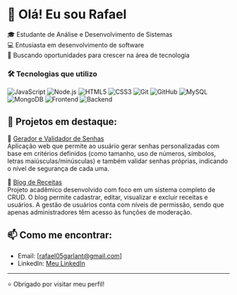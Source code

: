 
# 👋 Olá! Eu sou Rafael

🎓 Estudante de Análise e Desenvolvimento de Sistemas   
💻 Entusiasta em desenvolvimento de software  
🚀 Buscando oportunidades para crescer na área de tecnologia

### 🛠️ Tecnologias que utilizo

![JavaScript](https://img.shields.io/badge/JavaScript-F7DF1E?style=for-the-badge&logo=javascript&logoColor=black)
![Node.js](https://img.shields.io/badge/Node.js-339933?style=for-the-badge&logo=nodedotjs&logoColor=white)
![HTML5](https://img.shields.io/badge/HTML5-E34F26?style=for-the-badge&logo=html5&logoColor=white)
![CSS3](https://img.shields.io/badge/CSS3-1572B6?style=for-the-badge&logo=css3&logoColor=white)
![Git](https://img.shields.io/badge/Git-F05032?style=for-the-badge&logo=git&logoColor=white)
![GitHub](https://img.shields.io/badge/GitHub-100000?style=for-the-badge&logo=github&logoColor=white)
![MySQL](https://img.shields.io/badge/MySQL-4479A1?style=for-the-badge&logo=mysql&logoColor=white)
![MongoDB](https://img.shields.io/badge/MongoDB-47A248?style=for-the-badge&logo=mongodb&logoColor=white)
![Frontend](https://img.shields.io/badge/Frontend-%2300bfff?style=for-the-badge&logo=vercel&logoColor=white)
![Backend](https://img.shields.io/badge/Backend-%23008f39?style=for-the-badge&logo=server&logoColor=white)




## 💼 Projetos em destaque:
🔹 [Gerador e Validador de Senhas](https://rafael-garlant.github.io/Generate-Verify_Password/)  
Aplicação web que permite ao usuário gerar senhas personalizadas com base em critérios definidos (como tamanho, uso de números, símbolos, letras maiúsculas/minúsculas) e também validar senhas próprias, indicando o nível de segurança de cada uma.

🔹 [Blog de Receitas](https://github.com/Rafael-Garlant/Project-Blog-UMC/tree/develop)  
Projeto acadêmico desenvolvido com foco em um sistema completo de CRUD. O blog permite cadastrar, editar, visualizar e excluir receitas e usuários. A gestão de usuários conta com níveis de permissão, sendo que apenas administradores têm acesso às funções de moderação.

## 📫 Como me encontrar:
* Email: [rafael05garlant@gmail.com]
* LinkedIn: [Meu LinkedIn](https://www.linkedin.com/in/rafael-garlant)

---

⭐ Obrigado por visitar meu perfil!
